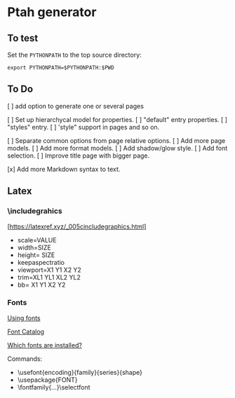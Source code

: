 # Ptah generator

## To test

Set the `PYTHONPATH` to the top source directory:

	export PYTHONPATH=$PYTHONPATH:$PWD


## To Do

[ ] add option to generate one or several pages

[ ] Set up hierarchycal model for properties.
[ ] "default" entry properties.
[ ] "styles" entry.
[ ] 'style" support in pages and so on.

[ ] Separate common options from page relative options.
[ ] Add more page models.
[ ] Add more format models.
[ ] Add shadow/glow style.
[ ] Add font selection.
[ ] Improve title page with bigger page.

[x] Add more Markdown syntax to text.


## Latex

### \includegrahics

[https://latexref.xyz/_005cincludegraphics.html]

* scale=VALUE
* width=SIZE
* height= SIZE
* keepaspectratio
* viewport=X1 Y1 X2 Y2
* trim=XL1 YL1 XL2 YL2
* bb= X1 Y1 X2 Y2

### Fonts

[Using fonts](https://tex.stackexchange.com/questions/25249/how-do-i-use-a-particular-font-for-a-small-section-of-text-in-my-document)

[Font Catalog](https://tug.org/FontCatalogue/)

[Which fonts are installed?](https://tex.stackexchange.com/questions/2305/what-fonts-are-installed-on-my-box/2308#2308)

Commands:
* \usefont{encoding}{family}{series}{shape}
* \usepackage{FONT}
* \fontfamily{...}\selectfont
